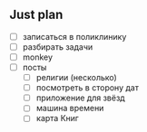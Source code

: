 ## Just plan
- [ ] записаться в поликлинику
- [ ] разбирать задачи
- [ ] monkey
- [ ] посты
	- [ ] религии (несколько)
	- [ ] посмотреть в сторону дат
	- [ ] приложение для звёзд
	- [ ] машина времени
	- [ ] карта Книг
